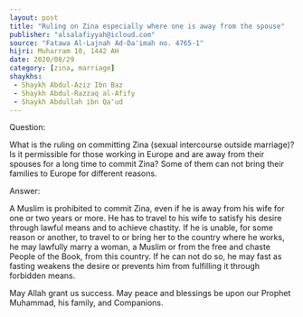 ```yaml
---
layout: post
title: "Ruling on Zina especially where one is away from the spouse"
publisher: "alsalafiyyah@icloud.com"
source: "Fatawa Al-Lajnah Ad-Da'imah no. 4765-1"
hijri: Muharram 10, 1442 AH
date: 2020/08/29
category: [zina, marriage]
shaykhs: 
 - Shaykh Abdul-Aziz Ibn Baz
 - Shaykh Abdul-Razzaq al-Afify
 - Shaykh Abdullah ibn Qa'ud
---
```


Question: 

What is the ruling on committing Zina (sexual intercourse outside marriage)? Is it permissible for those working in Europe and are away from their spouses for a long time to commit Zina? Some of them can not bring their families to Europe for different reasons.

Answer:

A Muslim is prohibited to commit Zina, even if he is away from his wife for one or two years or more. He has to travel to his wife to satisfy his desire through lawful means and to achieve chastity. If he is unable, for some reason or another, to travel to or bring her to the country where he works, he may lawfully marry a woman, a Muslim or from the free and chaste People of the Book, from this country. If he can not do so, he may fast as fasting weakens the desire or prevents him from fulfilling it through forbidden means.

May Allah grant us success. May peace and blessings be upon our Prophet Muhammad, his family, and Companions.

